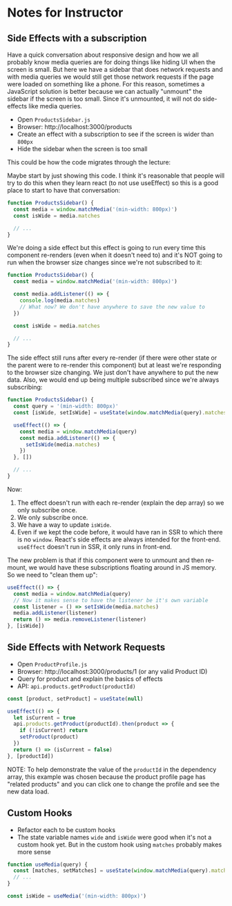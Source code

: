 # Notes for Instructor

## Side Effects with a subscription

Have a quick conversation about responsive design and how we all probably know media queries are for doing things like hiding UI when the screen is small. But here we have a sidebar that does network requests and with media queries we would still get those network requests if the page were loaded on something like a phone. For this reason, sometimes a JavaScript solution is better because we can actually "unmount" the sidebar if the screen is too small. Since it's unmounted, it will not do side-effects like media queries.

- Open `ProductsSidebar.js`
- Browser: http://localhost:3000/products
- Create an effect with a subscription to see if the screen is wider than `800px`
- Hide the sidebar when the screen is too small

This could be how the code migrates through the lecture:

Maybe start by just showing this code. I think it's reasonable that people will try to do this when they learn react (to not use useEffect) so this is a good place to start to have that conversation:

```js
function ProductsSidebar() {
  const media = window.matchMedia('(min-width: 800px)')
  const isWide = media.matches

  // ...
}
```

We're doing a side effect but this effect is going to run every time this component re-renders (even when it doesn't need to) and it's NOT going to run when the browser size changes since we're not subscribed to it:

```js
function ProductsSidebar() {
  const media = window.matchMedia('(min-width: 800px)')

  const media.addListener(() => {
    console.log(media.matches)
    // What now? We don't have anywhere to save the new value to
  })

  const isWide = media.matches

  // ...
}
```

The side effect still runs after every re-render (if there were other state or the parent were to re-render this component) but at least we're responding to the browser size changing. We just don't have anywhere to put the new data. Also, we would end up being multiple subscribed since we're always subscribing:

```js
function ProductsSidebar() {
  const query = '(min-width: 800px)'
  const [isWide, setIsWide] = useState(window.matchMedia(query).matches)

  useEffect(() => {
    const media = window.matchMedia(query)
    const media.addListener(() => {
      setIsWide(media.matches)
    })
  }, [])

  // ...
}
```

Now:

1. The effect doesn't run with each re-render (explain the dep array) so we only subscribe once.
2. We only subscribe once.
3. We have a way to update `isWide`.
4. Even if we kept the code before, it would have ran in SSR to which there is no `window`. React's side effects are always intended for the front-end. `useEffect` doesn't run in SSR, it only runs in front-end.

The new problem is that if this component were to unmount and then re-mount, we would have these subscriptions floating around in JS memory. So we need to "clean them up":

```js
useEffect(() => {
  const media = window.matchMedia(query)
  // Now it makes sense to have the listener be it's own variable
  const listener = () => setIsWide(media.matches)
  media.addListener(listener)
  return () => media.removeListener(listener)
}, [isWide])
```

## Side Effects with Network Requests

- Open `ProductProfile.js`
- Browser: http://localhost:3000/products/1 (or any valid Product ID)
- Query for product and explain the basics of effects
- API: `api.products.getProduct(productId)`

```js
const [product, setProduct] = useState(null)

useEffect(() => {
  let isCurrent = true
  api.products.getProduct(productId).then(product => {
    if (!isCurrent) return
    setProduct(product)
  })
  return () => (isCurrent = false)
}, [productId])
```

NOTE: To help demonstrate the value of the `productId` in the dependency array, this example was chosen because the product profile page has "related products" and you can click one to change the profile and see the new data load.

## Custom Hooks

- Refactor each to be custom hooks
- The state variable names `wide` and `isWide` were good when it's not a custom hook yet. But in the custom hook using `matches` probably makes more sense

```js
function useMedia(query) {
  const [matches, setMatches] = useState(window.matchMedia(query).matches)
  // ...
}

const isWide = useMedia('(min-width: 800px)')
```
